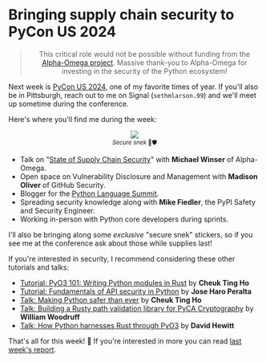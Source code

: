 # Bringing supply chain security to PyCon US 2024

<blockquote>
  <center>This critical role would not be possible without funding from the <a href="https://alpha-omega.dev">Alpha-Omega project</a>. Massive thank-you to Alpha-Omega for investing in the security of the Python ecosystem!</center>
</blockquote>

<div class="row">
<div class="col-9">

<p>Next week is <a href="https://us.pycon.org/2024/">PyCon US 2024</a>, one of my favorite times of year.
If you'll also be in Pittsburgh, reach out to me on Signal (<code>sethmlarson.99</code>)
and we'll meet up sometime during the conference.</p>

<p>Here's where you'll find me during the week:</p>

</div>
<div class="col-3">
<center>
<img src="https://storage.googleapis.com/sethmlarson-dev-static-assets/knightsnake.png" style="max-width: 100%;"/>
<br><small><i>Secure snek</i> 🐍🛡️</small>
</center>
</div>
</div>

<ul>
<li>Talk on "<a href="https://us.pycon.org/2024/schedule/presentation/148/">State of Supply Chain Security</a>" with <strong>Michael Winser</strong> of Alpha-Omega.</li>
<li>Open space on Vulnerability Disclosure and Management with <strong>Madison Oliver</strong> of GitHub Security.</li>
<li>Blogger for the <a href="https://us.pycon.org/2024/events/language-summit/">Python Language Summit</a>.</li>
<li>Spreading security knowledge along with <strong>Mike Fiedler</strong>, the PyPI Safety and Security Engineer.</li>
<li>Working in-person with Python core developers during sprints.</li>
</ul>

<p>I'll also be bringing along some <em>exclusive</em> "secure snek" stickers,
so if you see me at the conference ask about those while supplies last!</p>

If you're interested in security, I recommend considering these other tutorials and talks:

* [Tutorial: PyO3 101: Writing Python modules in Rust](https://us.pycon.org/2024/schedule/presentation/113/) by **Cheuk Ting Ho**
* [Tutorial: Fundamentals of API security in Python](https://us.pycon.org/2024/schedule/presentation/5/) by **Jose Haro Peralta**
* [Talk: Making Python safer than ever](https://us.pycon.org/2024/schedule/presentation/83/) by **Cheuk Ting Ho**
* [Talk: Building a Rusty path validation library for PyCA Cryptography](https://us.pycon.org/2024/schedule/presentation/49/) by **William Woodruff**
* [Talk: How Python harnesses Rust through PyO3](https://us.pycon.org/2024/schedule/presentation/89/) by **David Hewitt**

That's all for this week! 👋 If you're interested in more you can read [last week's report](https://sethmlarson.dev/security-developer-in-residence-weekly-report-35).
